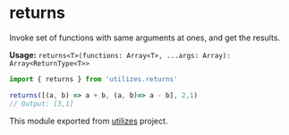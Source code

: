 # returns

Invoke set of functions with same arguments at ones, and get the results.

**Usage:** `returns<T>(functions: Array<T>, ...args: Array): Array<ReturnType<T>>`

```typescript
import { returns } from 'utilizes.returns'

returns([(a, b) => a + b, (a, b)=> a - b], 2,1)
// Output: [3,1]
```

<!-- *keywords [] *keywordsend -->



This module exported from [utilizes](https://www.npmjs.com/package/utilizes) project.<!-- end -->